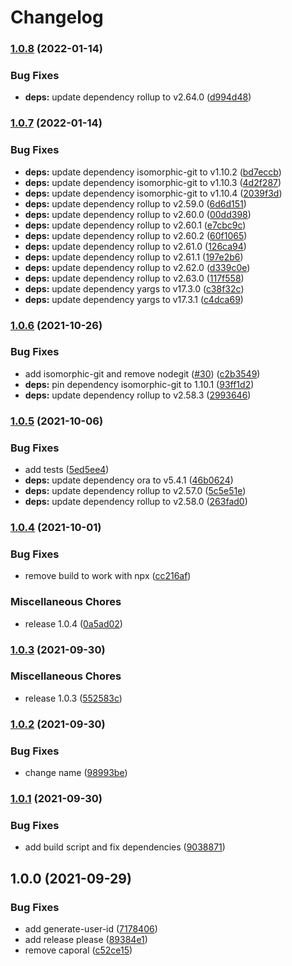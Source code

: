 # Changelog

### [1.0.8](https://www.github.com/donkeyclip/cli/compare/v1.0.7...v1.0.8) (2022-01-14)


### Bug Fixes

* **deps:** update dependency rollup to v2.64.0 ([d994d48](https://www.github.com/donkeyclip/cli/commit/d994d489302f9de14f10065ddc6ed43c86c2b8b0))

### [1.0.7](https://www.github.com/donkeyclip/cli/compare/v1.0.6...v1.0.7) (2022-01-14)


### Bug Fixes

* **deps:** update dependency isomorphic-git to v1.10.2 ([bd7eccb](https://www.github.com/donkeyclip/cli/commit/bd7eccbbbc5b7242f7153bf6d4b2d4633a22d009))
* **deps:** update dependency isomorphic-git to v1.10.3 ([4d2f287](https://www.github.com/donkeyclip/cli/commit/4d2f2873a491b4701cfc7c91e9dea0996d6d3e41))
* **deps:** update dependency isomorphic-git to v1.10.4 ([2039f3d](https://www.github.com/donkeyclip/cli/commit/2039f3ded4bc8d3ec5052d6a44d42ecc7d7d2bfa))
* **deps:** update dependency rollup to v2.59.0 ([6d6d151](https://www.github.com/donkeyclip/cli/commit/6d6d151347074a9884b3b362913677a09d5482d5))
* **deps:** update dependency rollup to v2.60.0 ([00dd398](https://www.github.com/donkeyclip/cli/commit/00dd39860f86505862cac646916fec5d4ff1295e))
* **deps:** update dependency rollup to v2.60.1 ([e7cbc9c](https://www.github.com/donkeyclip/cli/commit/e7cbc9c89384dcb11c74cb5f90c344732fe78eeb))
* **deps:** update dependency rollup to v2.60.2 ([60f1065](https://www.github.com/donkeyclip/cli/commit/60f10651d06fd73cf52fcef8b727bd97024ee6e5))
* **deps:** update dependency rollup to v2.61.0 ([126ca94](https://www.github.com/donkeyclip/cli/commit/126ca94dfb803717685ca2ba478e4120384987b3))
* **deps:** update dependency rollup to v2.61.1 ([197e2b6](https://www.github.com/donkeyclip/cli/commit/197e2b63d8e308e8e2163eaf438dc1e219223eef))
* **deps:** update dependency rollup to v2.62.0 ([d339c0e](https://www.github.com/donkeyclip/cli/commit/d339c0e477806bd9b34de9b0f61ae3b23be1f29d))
* **deps:** update dependency rollup to v2.63.0 ([117f558](https://www.github.com/donkeyclip/cli/commit/117f558de4a2f766fcdaac893ebc40ed57caa4cf))
* **deps:** update dependency yargs to v17.3.0 ([c38f32c](https://www.github.com/donkeyclip/cli/commit/c38f32c4ba75ee71990a68f06243413fe53f09a1))
* **deps:** update dependency yargs to v17.3.1 ([c4dca69](https://www.github.com/donkeyclip/cli/commit/c4dca6961a6bf8b59cd0696d897ad0f576923d4e))

### [1.0.6](https://www.github.com/donkeyclip/cli/compare/v1.0.5...v1.0.6) (2021-10-26)


### Bug Fixes

* add isomorphic-git and remove nodegit ([#30](https://www.github.com/donkeyclip/cli/issues/30)) ([c2b3549](https://www.github.com/donkeyclip/cli/commit/c2b3549b35b288951ec0d6526565faa1f8acda1d))
* **deps:** pin dependency isomorphic-git to 1.10.1 ([93ff1d2](https://www.github.com/donkeyclip/cli/commit/93ff1d2db42c26f22ae153fe354a451faa321019))
* **deps:** update dependency rollup to v2.58.3 ([2993646](https://www.github.com/donkeyclip/cli/commit/29936461c3ac2f87b8a95073670ce7a75e49a6f2))

### [1.0.5](https://www.github.com/donkeyclip/cli/compare/v1.0.4...v1.0.5) (2021-10-06)


### Bug Fixes

* add tests ([5ed5ee4](https://www.github.com/donkeyclip/cli/commit/5ed5ee40a32b6c7fee7a6c4202982b2ad43e6998))
* **deps:** update dependency ora to v5.4.1 ([46b0624](https://www.github.com/donkeyclip/cli/commit/46b0624ea071fbf96b95f7747dec01bda89bb0a5))
* **deps:** update dependency rollup to v2.57.0 ([5c5e51e](https://www.github.com/donkeyclip/cli/commit/5c5e51ea042260663ece19801172e60b945a6c42))
* **deps:** update dependency rollup to v2.58.0 ([263fad0](https://www.github.com/donkeyclip/cli/commit/263fad04f0b1cac40e31cf55250574b11595299b))

### [1.0.4](https://www.github.com/donkeyclip/cli/compare/v1.0.3...v1.0.4) (2021-10-01)


### Bug Fixes

* remove build to work with npx ([cc216af](https://www.github.com/donkeyclip/cli/commit/cc216af187b4ac95e062460c00264dbbfbb52169))


### Miscellaneous Chores

* release 1.0.4 ([0a5ad02](https://www.github.com/donkeyclip/cli/commit/0a5ad027efa9485217d6cc4f0c50b5ee991e6122))

### [1.0.3](https://www.github.com/donkeyclip/cli/compare/v1.0.2...v1.0.3) (2021-09-30)


### Miscellaneous Chores

* release 1.0.3 ([552583c](https://www.github.com/donkeyclip/cli/commit/552583c7efb02320f1d19e85d0277205020fd823))

### [1.0.2](https://www.github.com/donkeyclip/cli/compare/v1.0.1...v1.0.2) (2021-09-30)


### Bug Fixes

* change name ([98993be](https://www.github.com/donkeyclip/cli/commit/98993bed8ed1638b95cf9fdd69cff423d808db51))

### [1.0.1](https://www.github.com/donkeyclip/motorcortex-cli/compare/v1.0.0...v1.0.1) (2021-09-30)


### Bug Fixes

* add build script and fix dependencies ([9038871](https://www.github.com/donkeyclip/motorcortex-cli/commit/9038871756d4daa5242c1879a302f681dde7b631))

## 1.0.0 (2021-09-29)


### Bug Fixes

* add generate-user-id ([7178406](https://www.github.com/donkeyclip/motorcortex-cli/commit/7178406625c5545c44bc655f8c33cdbc436582c3))
* add release please ([89384e1](https://www.github.com/donkeyclip/motorcortex-cli/commit/89384e13e3b259b35505d736763c09123608f09a))
* remove caporal ([c52ce15](https://www.github.com/donkeyclip/motorcortex-cli/commit/c52ce159464d792708868474b28ce28c50076804))
